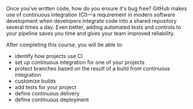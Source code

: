 Once you've written code, how do you ensure it's bug free? GitHub makes use of continuous integration (CI)—a requirement in modern software development when developers integrate code into a shared repository several times a day. Even better, adding automated tests and controls to your pipeline saves you time and gives your team improved reliability.

After completing this course, you will be able to:

- identify how projects use CI
- set up continuous integration for one of your projects
- protect branches based on the result of a build from continuous integration
- customize builds
- add tests for your project
- define continuous delivery
- define continuous deployment
